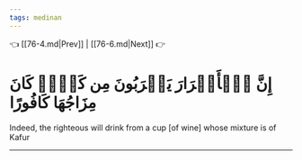 ```yaml
---
tags: medinan
---
```


👈 [[76-4.md|Prev]] | [[76-6.md|Next]] 👉

# إِنَّ ٱلۡأَبۡرَارَ يَشۡرَبُونَ مِن كَأۡسٖ كَانَ مِزَاجُهَا كَافُورًا

Indeed, the righteous will drink from a cup [of wine] whose mixture is of Kafur

---

